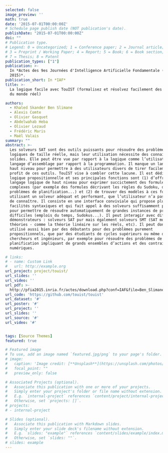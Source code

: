```yaml
---
selected: false
image_preview: ''
math: true
date: '2015-07-01T00:00:00Z'
# Schedule page publish date (NOT publication's date).
publishDate: "2015-07-01T00:00:00Z"
doi: ""
# Publication type.
# Legend: 0 = Uncategorized; 1 = Conference paper; 2 = Journal article;
# 3 = Preprint / Working Paper; 4 = Report; 5 = Book; 6 = Book section;
# 7 = Thesis; 8 = Patent
publication_types: ["1"]
publication: >-
  In *Actes des 9es Journées d'Intelligence Artificielle Fondamentale (IAF
  2015)*.
publication_short: In *IAF*
title: >-
  La logique facile avec TouIST (formalisez et résolvez facilement des problèmes
  du monde réel)

authors:
  - Khaled Skander Ben Slimane
  - Alexis Comte
  - Olivier Gasquet
  - Abdelwahab Heba
  - Olivier Lezaud
  - Frédéric Maris
  - Maël Valais
summary: ""
abstract: >-
  Les solveurs SAT sont des outils puissants pour résoudre des problèmes
  logiques de taille réelle, mais leur utilisation nécessite des connaissances
  solides. Elle peut être vue par rapport à la logique comme l’utilisation d’un
  langage d’assemblage par rapport à la programmation. Il manque un langage de
  haut niveau pour permettre à des utilisateurs divers de tirer facilement
  profit de ces outils. TouIST vise à combler cette lacune. Il est dédié à la
  logique propositionnelle et ses principales fonctions sont (1) d’offrir un
  langage logique de haut niveau pour exprimer succictement des formules
  complexes (par exemple des formules décrivant les règles du Sudoku, des
  problèmes de planification...) et (2) de trouver des modèles à ces formules en
  utilisant un solveur adéquat et performant, que l’utilisateur n’a pas besoin
  de connaître. Il consiste en une interface conviviale qui propose plusieurs
  facilités syntaxiques et qui fait appel à des solveurs suffisamment puissants
  pour permettre de résoudre automatiquement de grandes instances de problèmes
  difficiles (emplois du temps, Sudokus...). Il peut interagir avec différents
  démonstrateurs : solveurs SAT pur mais également solveurs SMT (SAT modulo
  théories - comme la théorie linéaire sur les réels, etc). Il peut donc être
  utilisé aussi bien par des débutants pour des problèmes purement
  propositionnels, que par des étudiants de cycles supérieurs ou même des
  chercheurs et ingénieurs, par exemple pour résoudre des problèmes de
  planification impliquant de grands ensembles d’actions et des contraintes
  numériques.

# links:
# - name: Custom Link
#   url: http://example.org
url_project: project/touist/
url_slides: ''
url_video: ''
url_pdf: >-
  http://pfia2015.inria.fr/actes/download.php?conf=IAF&file=Ben_Slimane_IAF_2015.pdf
url_code: 'https://github.com/touist/touist'
url_dataset: '#'
url_poster: '#'
url_project: ''
url_slides: ''
url_source: '#'
url_video: '#'


tags: [Source Themes]
featured: true

# Featured image
# To use, add an image named `featured.jpg/png` to your page's folder. 
# image:
#   caption: 'Image credit: [**Unsplash**](https://unsplash.com/photos/pLCdAaMFLTE)'
#   focal_point: ""
#   preview_only: false

# Associated Projects (optional).
#   Associate this publication with one or more of your projects.
#   Simply enter your project's folder or file name without extension.
#   E.g. `internal-project` references `content/project/internal-project/index.md`.
#   Otherwise, set `projects: []`.
# projects:
# - internal-project

# Slides (optional).
#   Associate this publication with Markdown slides.
#   Simply enter your slide deck's filename without extension.
#   E.g. `slides: "example"` references `content/slides/example/index.md`.
#   Otherwise, set `slides: ""`.
# slides: example
---
```

